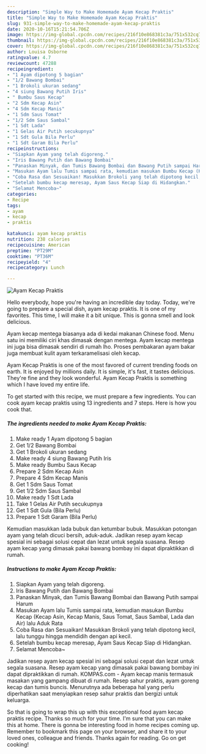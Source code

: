 ```yaml
---
description: "Simple Way to Make Homemade Ayam Kecap Praktis"
title: "Simple Way to Make Homemade Ayam Kecap Praktis"
slug: 931-simple-way-to-make-homemade-ayam-kecap-praktis
date: 2020-10-16T15:21:54.706Z
image: https://img-global.cpcdn.com/recipes/216f10e868381c3a/751x532cq70/ayam-kecap-praktis-foto-resep-utama.jpg
thumbnail: https://img-global.cpcdn.com/recipes/216f10e868381c3a/751x532cq70/ayam-kecap-praktis-foto-resep-utama.jpg
cover: https://img-global.cpcdn.com/recipes/216f10e868381c3a/751x532cq70/ayam-kecap-praktis-foto-resep-utama.jpg
author: Louisa Osborne
ratingvalue: 4.7
reviewcount: 47288
recipeingredient:
- "1 Ayam dipotong 5 bagian"
- "1/2 Bawang Bombai"
- "1 Brokoli ukuran sedang"
- "4 siung Bawang Putih Iris"
- " Bumbu Saus Kecap"
- "2 Sdm Kecap Asin"
- "4 Sdm Kecap Manis"
- "1 Sdm Saus Tomat"
- "1/2 Sdm Saus Sambal"
- "1 Sdt Lada"
- "1 Gelas Air Putih secukupnya"
- "1 Sdt Gula Bila Perlu"
- "1 Sdt Garam Bila Perlu"
recipeinstructions:
- "Siapkan Ayam yang telah digoreng."
- "Iris Bawang Putih dan Bawang Bombai"
- "Panaskan Minyak, dan Tumis Bawang Bombai dan Bawang Putih sampai Harum"
- "Masukan Ayam lalu Tumis sampai rata, kemudian masukan Bumbu Kecap (Kecap Asin, Kecap Manis, Saus Tomat, Saus Sambal, Lada dan Air) lalu Aduk Rata"
- "Coba Rasa dan Sesuaikan! Masukkan Brokoli yang telah dipotong kecil, lalu tunggu hingga mendidih dengan api kecil."
- "Setelah bumbu kecap meresap, Ayam Saus Kecap Siap di Hidangkan."
- "Selamat Mencoba~"
categories:
- Recipe
tags:
- ayam
- kecap
- praktis

katakunci: ayam kecap praktis 
nutrition: 238 calories
recipecuisine: American
preptime: "PT29M"
cooktime: "PT36M"
recipeyield: "4"
recipecategory: Lunch

---
```



![Ayam Kecap Praktis](https://img-global.cpcdn.com/recipes/216f10e868381c3a/751x532cq70/ayam-kecap-praktis-foto-resep-utama.jpg)

Hello everybody, hope you're having an incredible day today. Today, we're going to prepare a special dish, ayam kecap praktis. It is one of my favorites. This time, I will make it a bit unique. This is gonna smell and look delicious.

Ayam kecap mentega biasanya ada di kedai makanan Chinese food. Menu satu ini memiliki ciri khas dimasak dengan mentega. Ayam kecap mentega ini juga bisa dimasak sendiri di rumah lho. Proses pembakaran ayam bakar juga membuat kulit ayam terkaramelisasi oleh kecap.

Ayam Kecap Praktis is one of the most favored of current trending foods on earth. It is enjoyed by millions daily. It is simple, it's fast, it tastes delicious. They're fine and they look wonderful. Ayam Kecap Praktis is something which I have loved my entire life.


To get started with this recipe, we must prepare a few ingredients. You can cook ayam kecap praktis using 13 ingredients and 7 steps. Here is how you cook that.

<!--inarticleads1-->

##### The ingredients needed to make Ayam Kecap Praktis:

1. Make ready 1 Ayam dipotong 5 bagian
1. Get 1/2 Bawang Bombai
1. Get 1 Brokoli ukuran sedang
1. Make ready 4 siung Bawang Putih Iris
1. Make ready  Bumbu Saus Kecap
1. Prepare 2 Sdm Kecap Asin
1. Prepare 4 Sdm Kecap Manis
1. Get 1 Sdm Saus Tomat
1. Get 1/2 Sdm Saus Sambal
1. Make ready 1 Sdt Lada
1. Take 1 Gelas Air Putih secukupnya
1. Get 1 Sdt Gula (Bila Perlu)
1. Prepare 1 Sdt Garam (Bila Perlu)


Kemudian masukkan lada bubuk dan ketumbar bubuk. Masukkan potongan ayam yang telah dicuci bersih, aduk-aduk. Jadikan resep ayam kecap spesial ini sebagai solusi cepat dan lezat untuk segala suasana. Resep ayam kecap yang dimasak pakai bawang bombay ini dapat dipraktikkan di rumah. 

<!--inarticleads2-->

##### Instructions to make Ayam Kecap Praktis:

1. Siapkan Ayam yang telah digoreng.
1. Iris Bawang Putih dan Bawang Bombai
1. Panaskan Minyak, dan Tumis Bawang Bombai dan Bawang Putih sampai Harum
1. Masukan Ayam lalu Tumis sampai rata, kemudian masukan Bumbu Kecap (Kecap Asin, Kecap Manis, Saus Tomat, Saus Sambal, Lada dan Air) lalu Aduk Rata
1. Coba Rasa dan Sesuaikan! Masukkan Brokoli yang telah dipotong kecil, lalu tunggu hingga mendidih dengan api kecil.
1. Setelah bumbu kecap meresap, Ayam Saus Kecap Siap di Hidangkan.
1. Selamat Mencoba~


Jadikan resep ayam kecap spesial ini sebagai solusi cepat dan lezat untuk segala suasana. Resep ayam kecap yang dimasak pakai bawang bombay ini dapat dipraktikkan di rumah. KOMPAS.com - Ayam kecap manis termasuk masakan yang gampang dibuat di rumah. Resep sahur praktis, ayam goreng kecap dan tumis buncis. Menurutnya ada beberapa hal yang perlu diperhatikan saat menyiapkan resep sahur praktis dan bergizi untuk keluarga. 

So that is going to wrap this up with this exceptional food ayam kecap praktis recipe. Thanks so much for your time. I'm sure that you can make this at home. There is gonna be interesting food in home recipes coming up. Remember to bookmark this page on your browser, and share it to your loved ones, colleague and friends. Thanks again for reading. Go on get cooking!
